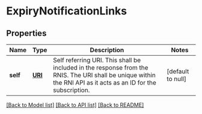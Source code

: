 # ExpiryNotificationLinks
## Properties

Name | Type | Description | Notes
------------ | ------------- | ------------- | -------------
**self** | [**URI**](URI.md) | Self referring URI. This shall be included in the response from the RNIS. The URI shall be unique within the RNI API as it acts as an ID for the subscription. | [default to null]

[[Back to Model list]](../README.md#documentation-for-models) [[Back to API list]](../README.md#documentation-for-api-endpoints) [[Back to README]](../README.md)

